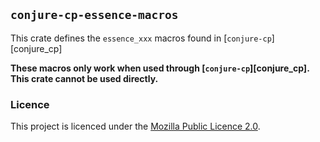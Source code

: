 ## `conjure-cp-essence-macros`

This crate defines the `essence_xxx` macros found in
[`conjure-cp`][conjure_cp]

**These macros only work when used through [`conjure-cp`][conjure_cp]. This
crate cannot be used directly.**

### Licence

This project is licenced under the [Mozilla Public Licence
2.0](https://www.mozilla.org/en-US/MPL/2.0/).

[conjure-cp]: https://github.com/conjure-cp/conjure-oxide/tree/main/crates/conjure-cp

